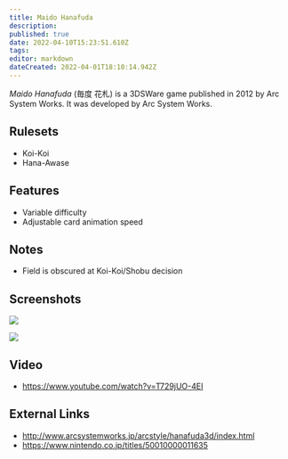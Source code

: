 ```yaml
---
title: Maido Hanafuda
description: 
published: true
date: 2022-04-10T15:23:51.610Z
tags: 
editor: markdown
dateCreated: 2022-04-01T18:10:14.942Z
---
```


_Maido Hanafuda_ (<span lang='ja'>毎度 花札</span>) is a 3DSWare game published in 2012 by Arc System Works.
It was developed by Arc System Works.

## Rulesets
- Koi-Koi
- Hana-Awase

## Features

- Variable difficulty
- Adjustable card animation speed

## Notes
- Field is obscured at Koi-Koi/Shobu decision

## Screenshots

![](https://www.arcsystemworks.jp/arcstyle/hanafuda3d/images/summary01.jpg)

![](https://www.arcsystemworks.jp/arcstyle/hanafuda3d/images/summary33.jpg)

## Video
- https://www.youtube.com/watch?v=T729jUO-4EI

## External Links
- http://www.arcsystemworks.jp/arcstyle/hanafuda3d/index.html
- https://www.nintendo.co.jp/titles/50010000011635